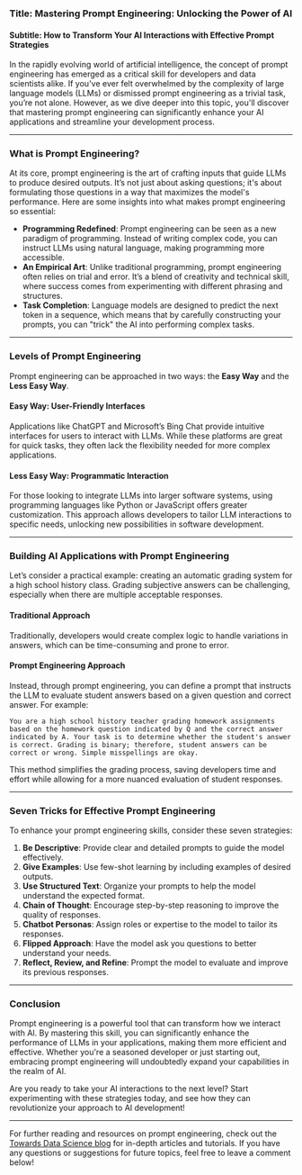 ### Title: Mastering Prompt Engineering: Unlocking the Power of AI
#### Subtitle: How to Transform Your AI Interactions with Effective Prompt Strategies

In the rapidly evolving world of artificial intelligence, the concept of prompt engineering has emerged as a critical skill for developers and data scientists alike. If you've ever felt overwhelmed by the complexity of large language models (LLMs) or dismissed prompt engineering as a trivial task, you’re not alone. However, as we dive deeper into this topic, you'll discover that mastering prompt engineering can significantly enhance your AI applications and streamline your development process.

* * *

### What is Prompt Engineering?

At its core, prompt engineering is the art of crafting inputs that guide LLMs to produce desired outputs. It’s not just about asking questions; it's about formulating those questions in a way that maximizes the model's performance. Here are some insights into what makes prompt engineering so essential:

- **Programming Redefined**: Prompt engineering can be seen as a new paradigm of programming. Instead of writing complex code, you can instruct LLMs using natural language, making programming more accessible.
- **An Empirical Art**: Unlike traditional programming, prompt engineering often relies on trial and error. It’s a blend of creativity and technical skill, where success comes from experimenting with different phrasing and structures.
- **Task Completion**: Language models are designed to predict the next token in a sequence, which means that by carefully constructing your prompts, you can "trick" the AI into performing complex tasks.

* * *

### Levels of Prompt Engineering

Prompt engineering can be approached in two ways: the **Easy Way** and the **Less Easy Way**.

#### Easy Way: User-Friendly Interfaces

Applications like ChatGPT and Microsoft’s Bing Chat provide intuitive interfaces for users to interact with LLMs. While these platforms are great for quick tasks, they often lack the flexibility needed for more complex applications.

#### Less Easy Way: Programmatic Interaction

For those looking to integrate LLMs into larger software systems, using programming languages like Python or JavaScript offers greater customization. This approach allows developers to tailor LLM interactions to specific needs, unlocking new possibilities in software development.

* * *

### Building AI Applications with Prompt Engineering

Let’s consider a practical example: creating an automatic grading system for a high school history class. Grading subjective answers can be challenging, especially when there are multiple acceptable responses. 

#### Traditional Approach
Traditionally, developers would create complex logic to handle variations in answers, which can be time-consuming and prone to error.

#### Prompt Engineering Approach
Instead, through prompt engineering, you can define a prompt that instructs the LLM to evaluate student answers based on a given question and correct answer. For example:

```
You are a high school history teacher grading homework assignments based on the homework question indicated by Q and the correct answer indicated by A. Your task is to determine whether the student's answer is correct. Grading is binary; therefore, student answers can be correct or wrong. Simple misspellings are okay.
```

This method simplifies the grading process, saving developers time and effort while allowing for a more nuanced evaluation of student responses.

* * *

### Seven Tricks for Effective Prompt Engineering

To enhance your prompt engineering skills, consider these seven strategies:

1. **Be Descriptive**: Provide clear and detailed prompts to guide the model effectively.
2. **Give Examples**: Use few-shot learning by including examples of desired outputs.
3. **Use Structured Text**: Organize your prompts to help the model understand the expected format.
4. **Chain of Thought**: Encourage step-by-step reasoning to improve the quality of responses.
5. **Chatbot Personas**: Assign roles or expertise to the model to tailor its responses.
6. **Flipped Approach**: Have the model ask you questions to better understand your needs.
7. **Reflect, Review, and Refine**: Prompt the model to evaluate and improve its previous responses.

* * *

### Conclusion

Prompt engineering is a powerful tool that can transform how we interact with AI. By mastering this skill, you can significantly enhance the performance of LLMs in your applications, making them more efficient and effective. Whether you're a seasoned developer or just starting out, embracing prompt engineering will undoubtedly expand your capabilities in the realm of AI.

Are you ready to take your AI interactions to the next level? Start experimenting with these strategies today, and see how they can revolutionize your approach to AI development!

* * *

For further reading and resources on prompt engineering, check out the [Towards Data Science blog](https://towardsdatascience.com) for in-depth articles and tutorials. If you have any questions or suggestions for future topics, feel free to leave a comment below!